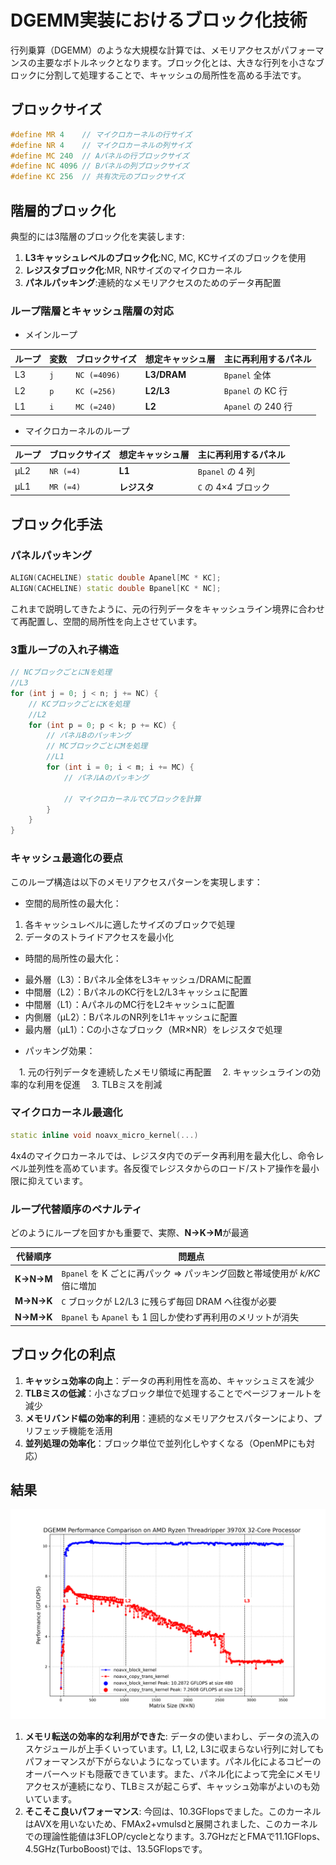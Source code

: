 # DGEMM実装におけるブロック化技術

行列乗算（DGEMM）のような大規模な計算では、メモリアクセスがパフォーマンスの主要なボトルネックとなります。ブロック化とは、大きな行列を小さなブロックに分割して処理することで、キャッシュの局所性を高める手法です。

## ブロックサイズ

```cpp
#define MR 4    // マイクロカーネルの行サイズ
#define NR 4    // マイクロカーネルの列サイズ
#define MC 240  // Aパネルの行ブロックサイズ
#define NC 4096 // Bパネルの列ブロックサイズ
#define KC 256  // 共有次元のブロックサイズ
```

## 階層的ブロック化

典型的には3階層のブロック化を実装します:

1. **L3キャッシュレベルのブロック化**:NC, MC, KCサイズのブロックを使用
2. **レジスタブロック化**:MR, NRサイズのマイクロカーネル
3. **パネルパッキング**:連続的なメモリアクセスのためのデータ再配置

### ループ階層とキャッシュ階層の対応

* メインループ
  
| ループ | 変数 | ブロックサイズ | 想定キャッシュ層 | 主に再利用するパネル |
|-------|------|--------------|----------------|-------------------|
| L3    | `j` | `NC (=4096)` | **L3/DRAM**    | `Bpanel` 全体     |
| L2    | `p` | `KC (=256)`  | **L2/L3**      | `Bpanel` の KC 行  |
| L1    | `i` | `MC (=240)`  | **L2**         | `Apanel` の 240 行 |

* マイクロカーネルのループ
  
| ループ |  ブロックサイズ | 想定キャッシュ層 | 主に再利用するパネル |
|--------|--------------|----------------|-------------------|
| μL2    | `NR (=4)`    | **L1**         | `Bpanel` の 4 列   |
| μL1    | `MR (=4)`    | **レジスタ**    | `C` の 4×4 ブロック |


## ブロック化手法

### パネルパッキング

```cpp
ALIGN(CACHELINE) static double Apanel[MC * KC];
ALIGN(CACHELINE) static double Bpanel[KC * NC];
```

これまで説明してきたように、元の行列データをキャッシュライン境界に合わせて再配置し、空間的局所性を向上させています。

### 3重ループの入れ子構造

```cpp
// NCブロックごとにNを処理
//L3
for (int j = 0; j < n; j += NC) {
    // KCブロックごとにKを処理
    //L2
    for (int p = 0; p < k; p += KC) {
        // パネルBのパッキング
        // MCブロックごとにMを処理
        //L1
        for (int i = 0; i < m; i += MC) {
            // パネルAのパッキング
            
            // マイクロカーネルでCブロックを計算
        }
    }
}
```

### キャッシュ最適化の要点
このループ構造は以下のメモリアクセスパターンを実現します：

* 空間的局所性の最大化：

 1. 各キャッシュレベルに適したサイズのブロックで処理
 2. データのストライドアクセスを最小化


* 時間的局所性の最大化：

 - 最外層（L3）：Bパネル全体をL3キャッシュ/DRAMに配置
 - 中間層（L2）：BパネルのKC行をL2/L3キャッシュに配置
 - 中間層（L1）：AパネルのMC行をL2キャッシュに配置
 - 内側層（μL2）：BパネルのNR列をL1キャッシュに配置
 - 最内層（μL1）：Cの小さなブロック（MR×NR）をレジスタで処理


* パッキング効果：

　1. 元の行列データを連続したメモリ領域に再配置
　2. キャッシュラインの効率的な利用を促進
　3. TLBミスを削減

### マイクロカーネル最適化

```cpp
static inline void noavx_micro_kernel(...)
```

4x4のマイクロカーネルでは、レジスタ内でのデータ再利用を最大化し、命令レベル並列性を高めています。各反復でレジスタからのロード/ストア操作を最小限に抑えています。

### ループ代替順序のペナルティ

どのようにループを回すかも重要で、実際、**N→K→M**が最適 

| 代替順序 | 問題点 |
|---------|-------|
| **K→N→M** | `Bpanel` を K ごとに再パック ⇒ パッキング回数と帯域使用が *k/KC* 倍に増加 |
| **M→N→K** | `C` ブロックが L2/L3 に残らず毎回 DRAM へ往復が必要 |
| **N→M→K** | `Bpanel` も `Apanel` も 1 回しか使わず再利用のメリットが消失 |


## ブロック化の利点

1. **キャッシュ効率の向上**：データの再利用性を高め、キャッシュミスを減少
2. **TLBミスの低減**：小さなブロック単位で処理することでページフォールトを減少
3. **メモリバンド幅の効率的利用**：連続的なメモリアクセスパターンにより、プリフェッチ機能を活用
4. **並列処理の効率化**：ブロック単位で並列化しやすくなる（OpenMPにも対応）

## 結果
![DGEMM ベンチマークプロット](15/dgemm_benchmark_comparison_plot.png)

1. **メモリ転送の効率的な利用ができた**: データの使いまわし、データの流入のスケジュールが上手くいっています。L1, L2, L3に収まらない行列に対してもパフォーマンスが下がらないようになっています。パネル化によるコピーのオーバーヘッドも隠蔽できています。また、パネル化によって完全にメモリアクセスが連続になり、TLBミスが起こらず、キャッシュ効率がよいのも効いています。
2. **そこそこ良いパフォーマンス**: 今回は、10.3GFlopsでました。このカーネルはAVXを用いないため、FMAx2+vmulsdと展開されました、このカーネルでの理論性能値は3FLOP/cycleとなります。3.7GHzだとFMAで11.1GFlops、4.5GHz(TurboBoost)では、13.5GFlopsです。
